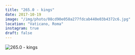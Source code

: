 ```yaml
---
title: "265.0 - kings"
date: 2017-10-19
image: "/img/photo/08cd90e058a277fdcab440e03b4372c6.jpg"
location: "Vaticano, Roma"
instagram: true
draft: false
---
```


![265.0 - kings](/img/photo/08cd90e058a277fdcab440e03b4372c6.jpg)
